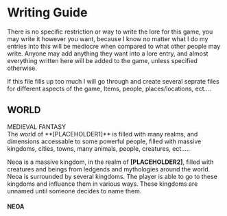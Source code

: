 # Writing Guide
There is no specific restriction or way to write the lore for this game, you may write it however you want, because I know no matter what I do my entries into this will be mediocre when compared to what other people may write. Anyone may add anything they want into a lore entry, and almost everything written here will be added to the game, unless specified otherwise.


If this file fills up too much I will go through and create several seprate files for different aspects of the game, Items, people, places/locations, ect.... 

## WORLD
<div>MEDIEVAL FANTASY</div>
The world of **[PLACEHOLDER1]** is filled with many realms, and dimensions accessable to some powerful people, filled with massive kingdoms, cities, towns, many animals, people, creatures, ect..... 

Neoa is a massive kingdom, in the realm of **[PLACEHOLDER2]**, filled with creatures and beings from ledgends and mythologies around the world. Neoa is surrounded by several kingdoms. The player is able to go to these kingdoms and influence them in various ways. These kingdoms are unnamed until someone decides to name them.



#### NEOA 